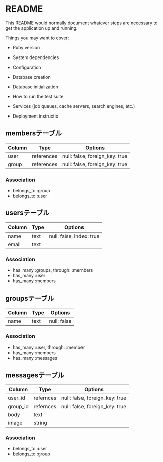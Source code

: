 # README

This README would normally document whatever steps are necessary to get the
application up and running.

Things you may want to cover:

* Ruby version

* System dependencies

* Configuration

* Database creation

* Database initialization

* How to run the test suite

* Services (job queues, cache servers, search engines, etc.)

* Deployment instructio

## membersテーブル

|Column|Type|Options|
|------|----|-------|
|user|references|null: false, foreign_key: true|
|group|references|null: false, foreign_key: true|

### Association
- belongs_to :group
- belongs_to :user

## usersテーブル

|Column|Type|Options|
|------|----|-------|
|name|text|null: false, index: true|
|email|text|

### Association
- has_many :groups, through: :members
- has_many :user
- has_many :members

## groupsテーブル

|Column|Type|Options|
|------|----|-------|
|name|text|null: false|

### Association
- has_many :user, through: :member
- has_many :members
- has_many :messages

## messagesテーブル

|Column|Type|Options|
|------|----|-------|
|user_id|refernces|null: false, foreign_key: true|
|group_id|refernces|null: false,  foreign_key: true|
|body|text|
|image|string|

### Association
- belongs_to :user
- belongs_to :group
